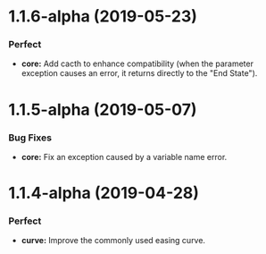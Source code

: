# 1.1.6-alpha (2019-05-23)

### Perfect

- **core:** Add cacth to enhance compatibility (when the parameter exception causes an error, it returns directly to the "End State").

# 1.1.5-alpha (2019-05-07)

### Bug Fixes

- **core:** Fix an exception caused by a variable name error.

# 1.1.4-alpha (2019-04-28)

### Perfect

- **curve:** Improve the commonly used easing curve.